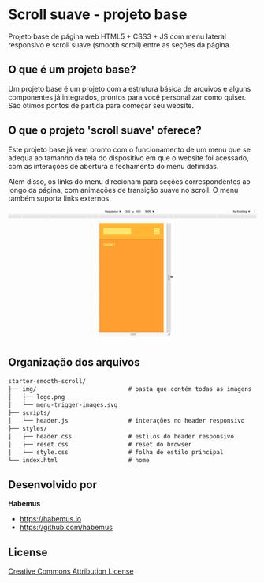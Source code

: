 # Scroll suave - projeto base

Projeto base de página web HTML5 + CSS3 + JS com menu lateral responsivo e scroll suave (smooth scroll) entre as seções da página.


## O que é um projeto base?

Um projeto base é um projeto com a estrutura básica de arquivos e alguns componentes já integrados, prontos para você personalizar como quiser. São ótimos pontos de partida para começar seu website.

## O que o projeto 'scroll suave' oferece?

Este projeto base já vem pronto com o funcionamento de um menu que se adequa ao tamanho da tela do dispositivo em que o website foi acessado, com as interações de abertura e fechamento do menu definidas.

Além disso, os links do menu direcionam para seções correspondentes ao longo da página, com  animações de transição suave no scroll. O menu também suporta links externos.

![preview](https://github.com/habemus/starter-smooth-scroll/raw/master/preview.gif "Preview")

## Organização dos arquivos

```
starter-smooth-scroll/
├── img/                          # pasta que contém todas as imagens
│   ├── logo.png
│   └── menu-trigger-images.svg
├── scripts/
│   └── header.js                 # interações no header responsivo
├── styles/
│   ├── header.css                # estilos do header responsivo
│   ├── reset.css                 # reset do browser
│   └── style.css                 # folha de estilo principal
└── index.html                    # home
```

## Desenvolvido por

**Habemus**

- <https://habemus.io>
- <https://github.com/habemus>

## License

[Creative Commons Attribution License](http://creativecommons.org/licenses/by/2.0/)
